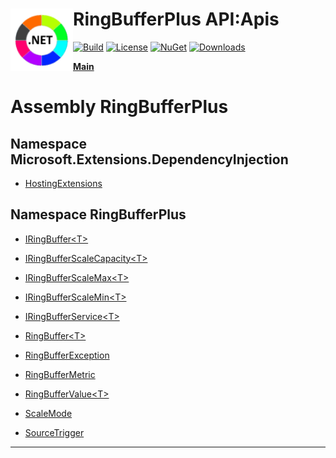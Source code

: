 # <img align="left" width="100" height="100" src="../images/icon.png">RingBufferPlus API:Apis 

[![Build](https://github.com/FRACerqueira/RingBufferPlus/workflows/Build/badge.svg)](https://github.com/FRACerqueira/RingBufferPlus/actions/workflows/build.yml)
[![License](https://img.shields.io/badge/License-MIT-brightgreen.svg)](https://github.com/FRACerqueira/RingBufferPlus/blob/master/LICENSE)
[![NuGet](https://img.shields.io/nuget/v/RingBufferPlus)](https://www.nuget.org/packages/RingBufferPlus/)
[![Downloads](https://img.shields.io/nuget/dt/RingBufferPlus)](https://www.nuget.org/packages/RingBufferPlus/)

[**Main**](../index.md#table-of-contents)

# Assembly RingBufferPlus

## Namespace Microsoft.Extensions.DependencyInjection

- [HostingExtensions](./microsoft.extensions.dependencyinjection.hostingextensions.md)

## Namespace RingBufferPlus

- [IRingBuffer&lt;T&gt;](./ringbufferplus.iringbuffer-1.md)

- [IRingBufferScaleCapacity&lt;T&gt;](./ringbufferplus.iringbufferscalecapacity-1.md)

- [IRingBufferScaleMax&lt;T&gt;](./ringbufferplus.iringbufferscalemax-1.md)

- [IRingBufferScaleMin&lt;T&gt;](./ringbufferplus.iringbufferscalemin-1.md)

- [IRingBufferService&lt;T&gt;](./ringbufferplus.iringbufferservice-1.md)

- [RingBuffer&lt;T&gt;](./ringbufferplus.ringbuffer-1.md)

- [RingBufferException](./ringbufferplus.ringbufferexception.md)

- [RingBufferMetric](./ringbufferplus.ringbuffermetric.md)

- [RingBufferValue&lt;T&gt;](./ringbufferplus.ringbuffervalue-1.md)

- [ScaleMode](./ringbufferplus.scalemode.md)

- [SourceTrigger](./ringbufferplus.sourcetrigger.md)


- - -
